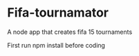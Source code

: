 Fifa-tournamator
================

A node app that creates fifa 15 tournaments

First run npm install before coding
